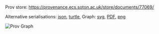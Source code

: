 
Prov store: https://provenance.ecs.soton.ac.uk/store/documents/77069/
	
Alternative serialisations: [json](https://provenance.ecs.soton.ac.uk/store/documents/77069.json), [turtle](https://provenance.ecs.soton.ac.uk/store/documents/77069.ttl), 
Graph: [svg](https://provenance.ecs.soton.ac.uk/store/documents/77069.svg), [PDF](https://provenance.ecs.soton.ac.uk/store/documents/77069.pdf), [png](https://provenance.ecs.soton.ac.uk/store/documents/77069.png)

![Prov Graph](https://provenance.ecs.soton.ac.uk/store/documents/77069.png)

		